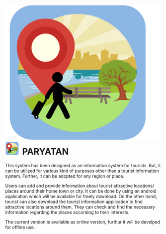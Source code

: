 # ![logo](app/img/Icon1.png "PARYATAN") <img src="https://github.com/niroshansb/PARYATAN/blob/master/app/img/Icon1.png" width="48"> PARYATAN
This system has been designed as an information system for tourists. But, it can be utilized for various kind of purposes other than a tourist information system. Further, it can be adopted for any region or place. 

Users can add and provide information about tourist attractive locations/ places around their home town or city. It can be done by using an android application which will be available for freely download. On the other hand, tourist can also download the tourist information application to find attractive locations around them. They can check and find the necessary information regarding the places according to their interests.


The current version is available as online version, furthur it will be develped for offline use.  
